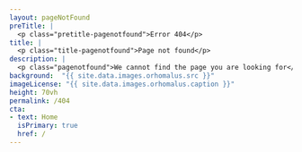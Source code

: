 ```yaml
---
layout: pageNotFound
preTitle: |
  <p class="pretitle-pagenotfound">Error 404</p>
title: |
  <p class="title-pagenotfound">Page not found</p>
description: |
  <p class="pagenotfound">We cannot find the page you are looking for</p>
background:  "{{ site.data.images.orhomalus.src }}"
imageLicense: "{{ site.data.images.orhomalus.caption }}"
height: 70vh
permalink: /404
cta:
- text: Home
  isPrimary: true
  href: /
---
```

